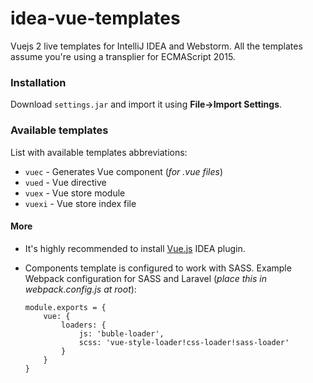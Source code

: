 # idea-vue-templates
Vuejs 2 live templates for IntelliJ IDEA and Webstorm. All the templates assume you're using a transplier for ECMAScript 2015.

### Installation
Download `settings.jar` and import it using **File->Import Settings**.

### Available templates
List with available templates abbreviations:

* `vuec` - Generates Vue component (_for .vue files_)
* `vued` - Vue directive
* `vuex` - Vue store module
* `vuexi` - Vue store index file

#### More

* It's highly recommended to install [Vue.js](https://plugins.jetbrains.com/idea/plugin/8057-vue-js) IDEA plugin.
* Components template is configured to work with SASS. Example Webpack configuration for SASS and Laravel (_place this in webpack.config.js at root_):

    ```
    module.exports = {
    	vue: {
    		loaders: {
    			js: 'buble-loader',
    			scss: 'vue-style-loader!css-loader!sass-loader'
    		}
    	}
    }
    ```